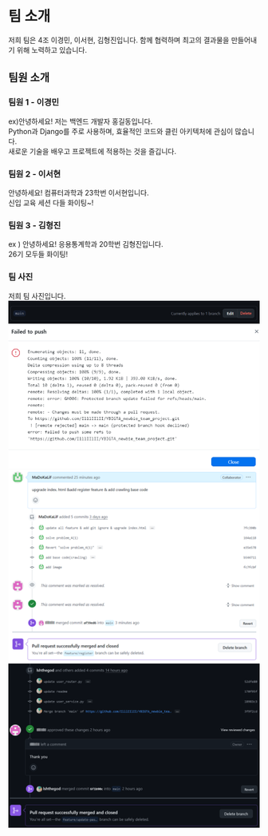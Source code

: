 # 팀 소개

저희 팀은  4조 이경민, 이서현, 김형진입니다. 
함께 협력하며 최고의 결과물을 만들어내기 위해 노력하고 있습니다.

## 팀원 소개

### 팀원 1 - 이경민
ex)안녕하세요! 저는 백엔드 개발자 홍길동입니다.  
Python과 Django를 주로 사용하며, 효율적인 코드와 클린 아키텍처에 관심이 많습니다.  
새로운 기술을 배우고 프로젝트에 적용하는 것을 즐깁니다.

### 팀원 2 - 이서현 
안녕하세요! 컴퓨터과학과 23학번 이서현입니다.  
신입 교육 세션 다들 화이팅~!

### 팀원 3 - 김형진
ex ) 안녕하세요! 응용통계학과 20학번 김형진입니다.  
26기 모두들 화이팅!

### 팀 사진
저희 팀 사진입니다.
![branch_protection](github/branch_protection.png)
![push_rejected](github/push_rejected.png)
![merged_{MaDoKaLiF}](github/merged_{MaDoKaLiF}.png)
![merged_lshthegod](github/merged_lshthegod.png)